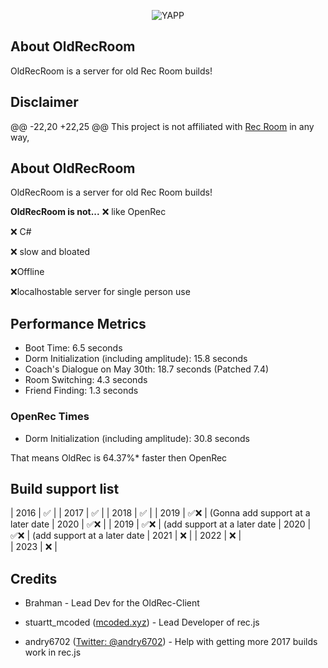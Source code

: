 <p align="center">
  <img src="https://cdn.discordapp.com/attachments/1179318162328649768/1179318223842316358/bg.PNG?ex=657958af&is=6566e3af&hm=a11753e567ff16cdd05fc12adf00afa74cf498488a94b058f39deb117163960b" alt="YAPP">
</p>



## About OldRecRoom


OldRecRoom is a server for old Rec Room builds!

## Disclaimer
@@ -22,20 +22,25 @@ This project is not affiliated with [Rec Room](https://recroom.com/) in any way,

## About OldRecRoom
OldRecRoom is a server for old Rec Room builds!

**OldRecRoom is not...**
❌ like OpenRec

❌ C#

❌ slow and bloated

❌Offline

❌localhostable server for single person use 


## Performance Metrics

- Boot Time: 6.5 seconds
- Dorm Initialization (including amplitude): 15.8 seconds
- Coach's Dialogue on May 30th: 18.7 seconds (Patched 7.4)
- Room Switching: 4.3 seconds
- Friend Finding: 1.3 seconds


### OpenRec Times 

- Dorm Initialization (including amplitude): 30.8 seconds 

That means OldRec is  64.37%* faster then OpenRec 

## Build support list


| 2016 | ✅       | 
| 2017 | ✅       | 
| 2018 | ✅       |
| 2019 | ✅❌     |  (Gonna add support at a later date
| 2020 | ✅❌     | 
| 2019 | ✅❌     |  (add support at a later date
| 2020 | ✅❌     | (add support at a later date
| 2021 | ❌        | 
| 2022 | ❌        |             
| 2023 | ❌        | 



## Credits
- Brahman - Lead Dev for the OldRec-Client

- stuartt_mcoded ([mcoded.xyz](https://mcoded.xyz)) - Lead Developer of rec.js

- andry6702 ([Twitter: @andry6702](https://twitter.com/andry6702)) - Help with getting more 2017 builds work in rec.js

